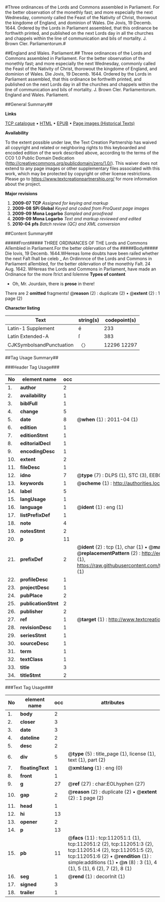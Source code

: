 #Three ordinances of the Lords and Commons assembled in Parliament. For the better observation of the monethly fast; and more especially the next Wednesday, commonly called the Feast of the Nativity of Christ, thorowout the kingdome of England, and dominion of Wales. Die Jovis, 19 Decemb. 1644. Ordered by the Lords in Parliament assembled, that this ordinance be forthwith printed, and published on the next Lords day in all the churches and chappels within the line of communication and bils of mortality. J. Brown Cler. Parliamentorum.#

##England and Wales. Parliament.##
Three ordinances of the Lords and Commons assembled in Parliament. For the better observation of the monethly fast; and more especially the next Wednesday, commonly called the Feast of the Nativity of Christ, thorowout the kingdome of England, and dominion of Wales. Die Jovis, 19 Decemb. 1644. Ordered by the Lords in Parliament assembled, that this ordinance be forthwith printed, and published on the next Lords day in all the churches and chappels within the line of communication and bils of mortality. J. Brown Cler. Parliamentorum.
England and Wales. Parliament.

##General Summary##

**Links**

[TCP catalogue](http://www.ota.ox.ac.uk/tcp/)  • 
[HTML](http://tei.it.ox.ac.uk/tcp/Texts-HTML/free/A83/A83509.html)  • 
[EPUB](http://tei.it.ox.ac.uk/tcp/Texts-EPUB/free/A83/A83509.epub) • 
[Page images (Historical Texts)](https://historicaltexts.jisc.ac.uk/eebo-99859947e)

**Availability**

To the extent possible under law, the Text Creation Partnership has waived all copyright and related or neighboring rights to this keyboarded and encoded edition of the work described above, according to the terms of the CC0 1.0 Public Domain Dedication (http://creativecommons.org/publicdomain/zero/1.0/). This waiver does not extend to any page images or other supplementary files associated with this work, which may be protected by copyright or other license restrictions. Please go to https://www.textcreationpartnership.org/ for more information about the project.

**Major revisions**

1. __2009-07__ __TCP__ *Assigned for keying and markup*
1. __2009-08__ __SPi Global__ *Keyed and coded from ProQuest page images*
1. __2009-09__ __Mona Logarbo__ *Sampled and proofread*
1. __2009-09__ __Mona Logarbo__ *Text and markup reviewed and edited*
1. __2010-04__ __pfs__ *Batch review (QC) and XML conversion*

##Content Summary##

#####Front#####
THREE ORDINANCES OF THE Lords and Commons Aſſembled in Parliament.For the better obſervation of the 
#####Body#####
Die Iovis, 19 Decemb. 1644.WHereas ſome doubts have been raiſed whether the next Faſt ſhall be celeb
    _ An Ordinnnce of the Lords and Commons in Parliament aſſembled, for the better obſervation of the monethly Faſt. 24 Aug. 1642.
WHereas the Lords and Commons in Parliament, have made an Ordinance for the more ſtrict and ſolemne 
**Types of content**

  * Oh, Mr. Jourdain, there is **prose** in there!

There are 2 **omitted** fragments! 
 @__reason__ (2) : duplicate (2)  •  @__extent__ (2) : 1 page (2)

**Character listing**


|Text|string(s)|codepoint(s)|
|---|---|---|
|Latin-1 Supplement|é|233|
|Latin Extended-A|ſ|383|
|CJKSymbolsandPunctuation|〈〉|12296 12297|

##Tag Usage Summary##

###Header Tag Usage###

|No|element name|occ|attributes|
|---|---|---|---|
|1.|__author__|2||
|2.|__availability__|1||
|3.|__biblFull__|1||
|4.|__change__|5||
|5.|__date__|8| @__when__ (1) : 2011-04 (1)|
|6.|__edition__|1||
|7.|__editionStmt__|1||
|8.|__editorialDecl__|1||
|9.|__encodingDesc__|1||
|10.|__extent__|2||
|11.|__fileDesc__|1||
|12.|__idno__|7| @__type__ (7) : DLPS (1), STC (3), EEBO-CITATION (1), PROQUEST (1), VID (1)|
|13.|__keywords__|1| @__scheme__ (1) : http://authorities.loc.gov/ (1)|
|14.|__label__|5||
|15.|__langUsage__|1||
|16.|__language__|1| @__ident__ (1) : eng (1)|
|17.|__listPrefixDef__|1||
|18.|__note__|4||
|19.|__notesStmt__|2||
|20.|__p__|11||
|21.|__prefixDef__|2| @__ident__ (2) : tcp (1), char (1)  •  @__matchPattern__ (2) : ([0-9\-]+):([0-9IVX]+) (1), (.+) (1)  •  @__replacementPattern__ (2) : http://eebo.chadwyck.com/downloadtiff?vid=$1&page=$2 (1), https://raw.githubusercontent.com/textcreationpartnership/Texts/master/tcpchars.xml#$1 (1)|
|22.|__profileDesc__|1||
|23.|__projectDesc__|1||
|24.|__pubPlace__|2||
|25.|__publicationStmt__|2||
|26.|__publisher__|2||
|27.|__ref__|1| @__target__ (1) : http://www.textcreationpartnership.org/docs/. (1)|
|28.|__revisionDesc__|1||
|29.|__seriesStmt__|1||
|30.|__sourceDesc__|1||
|31.|__term__|1||
|32.|__textClass__|1||
|33.|__title__|3||
|34.|__titleStmt__|2||


###Text Tag Usage###

|No|element name|occ|attributes|
|---|---|---|---|
|1.|__body__|2||
|2.|__closer__|3||
|3.|__date__|3||
|4.|__dateline__|2||
|5.|__desc__|2||
|6.|__div__|5| @__type__ (5) : title_page (1), license (1), text (1), part (2)|
|7.|__floatingText__|1| @__xml:lang__ (1) : eng (0)|
|8.|__front__|1||
|9.|__g__|27| @__ref__ (27) : char:EOLhyphen (27)|
|10.|__gap__|2| @__reason__ (2) : duplicate (2)  •  @__extent__ (2) : 1 page (2)|
|11.|__head__|1||
|12.|__hi__|13||
|13.|__opener__|2||
|14.|__p__|13||
|15.|__pb__|11| @__facs__ (11) : tcp:112051:1 (1), tcp:112051:2 (2), tcp:112051:3 (2), tcp:112051:4 (2), tcp:112051:5 (2), tcp:112051:6 (2)  •  @__rendition__ (1) : simple:additions (1)  •  @__n__ (8) : 3 (1), 4 (1), 5 (1), 6 (2), 7 (2), 8 (1)|
|16.|__seg__|1| @__rend__ (1) : decorInit (1)|
|17.|__signed__|3||
|18.|__trailer__|1||
